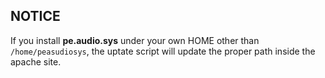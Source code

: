 ## NOTICE

If you install **pe.audio.sys** under your own HOME other than `/home/peasudiosys`, 
the uptate script will update the proper path inside the apache site.
